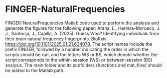 # FINGER-NaturalFrequencies
FINGER-NaturalFrequencies Matlab code used to perform the analysis and generate the figures for the following paper:
Arana, L., Herrera-Morueco, J. J., Santonja, J., Capilla, A. (2025). Guess Who? Identifying individuals from their brain natural frequency fingerprints. BioRxiv. https://doi.org/10.1101/2025.01.21.634078. The script names include the prefix FINGER, followed by a number indicating the order in which the scripts should be run, and the letters WS or BS, which denote whether the script corresponds to the within-session (WS) or between-session (BS) analysis. The main folder and its subfolders (functions and mat_files) should be added to the Matlab path.
